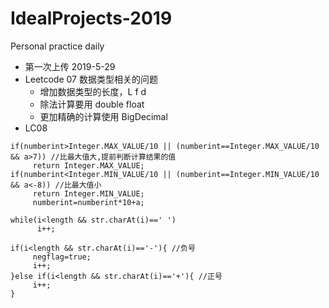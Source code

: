 # IdealProjects-2019
Personal practice daily

- 第一次上传 2019-5-29
- Leetcode 07 数据类型相关的问题
	- 增加数据类型的长度，L f d
	- 除法计算要用 double float
	- 更加精确的计算使用 BigDecimal 
- LC08
```
if(numberint>Integer.MAX_VALUE/10 || (numberint==Integer.MAX_VALUE/10 && a>7)) //比最大值大,提前判断计算结果的值
     return Integer.MAX_VALUE;
if(numberint<Integer.MIN_VALUE/10 || (numberint==Integer.MIN_VALUE/10 && a<-8)) //比最大值小
     return Integer.MIN_VALUE;
     numberint=numberint*10+a;
     
while(i<length && str.charAt(i)==' ')
      i++;      
      
if(i<length && str.charAt(i)=='-'){ //负号
     negflag=true;
     i++;
}else if(i<length && str.charAt(i)=='+'){ //正号
     i++;
}

```
	
